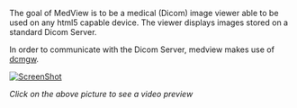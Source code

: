The goal of MedView is to be a medical (Dicom) image viewer able to be used on any html5 capable device. The viewer displays images stored on a standard Dicom Server.

In order to communicate with the Dicom Server, medview makes use of 
[dcmgw](https://github.com/jap1968/dcmgw).


[![ScreenShot](http://img.youtube.com/vi/H2hCl1PKsFU/0.jpg)](http://youtu.be/H2hCl1PKsFU)

*Click on the above picture to see a video preview*
